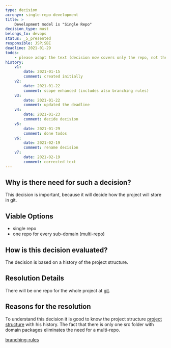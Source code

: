 ```yaml
---
type: decision
acronym: single-repo-development
title: >
    Development model is "Single Repo"
decision_type: must
belongs_to: devops
status: _5_presented
responsible: JSP;SBE
deadline: 2021-01-29
todos: 
    - please adapt the text (decision now covers only the repo, not the project structure)
history:
    v1:
        date: 2021-01-15
        comment: created initially
    v2: 
        date: 2021-01-22
        comment: scope enhanced (includes also branching rules)
    v3: 
        date: 2021-01-22
        comment: updated the deadline
    v4: 
        date: 2021-01-23
        comment: decide decision
    v5: 
        date: 2021-01-29
        comment: done todos
    v6: 
        date: 2021-02-19
        comment: rename decision
    v7: 
        date: 2021-02-19
        comment: corrected text   
---
```


## Why is there need for such a decision?

This decision is important, because it will decide how the project will store in git. 


## Viable Options

* single repo
* one repo for every sub-domain (multi-repo)

## How is this decision evaluated?

The decision is based on a history of the project structure.
 
## Resolution Details

There will be one repo for the whole project at [git](https://github.com/EVATool/evatool-backend/).

## Reasons for the resolution

To understand this decision it is good to know the project structure
[project structure](https://evatool.github.io/fae-architecture-log/decisions/single-project-folder.html)
with his history.
The fact that there is only one src folder with domain packages eliminates the need for a multi-repo.

[branching-rules](https://evatool.github.io/fae-architecture-log/decisions/branching-strategy.html)
